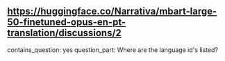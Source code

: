 ## https://huggingface.co/Narrativa/mbart-large-50-finetuned-opus-en-pt-translation/discussions/2

contains_question: yes
question_part: Where are the language id's listed?